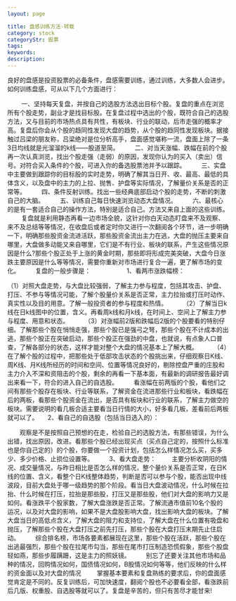 ```yaml
---
layout: page

title: 盘感训练方法-转载
category: stock
categoryStr: 股票
tags: 
keywords: 
description: 
---
```


良好的盘感是投资股票的必备条件，盘感需要训练，通过训练，大多数人会进步。如何训练盘感，可从以下几个方面进行：

　　
一、坚持每天复盘，并按自己的选股方法选出目标个股。复盘的重点在浏览所有个股走势，副业才是找目标股。在复盘过程中选出的个股，既符合自己的选股方法，又与目前的市场热点具有共性，有板块、行业的联动，后市走强的概率才高。复盘后你会从个股的趋同性发现大盘的趋势，从个股的趋同性发现板块。据接触过吕梁的朋友称，吕梁绝对是位分析高手，盘面感觉堪称一流，盘面上除了一条3日均线就是光溜溜的k线——股道至简。
　　
二、对当天涨幅、跌幅在前的个股再一次认真浏览，找出个股走强（走弱）的原因，发现你认为的买入（卖出）信号。对符合买入条件的个股，可进入你的备选股票池并予以跟踪。
　　
三、实盘中主要做到跟踪你的目标股的实时走势，明确了解其当日开、收、最高、最低的具体含义，以及盘中的主力的上拉、抛售、护盘等实际情况，了解量价关系是否的正常等。
　　
四、条件反射训练。找出一些经典底部启动个股的走势，不断的刺激自己的大脑。
　　
五、训练自己每日快速浏览动态大盘情况。
　　
六、最核心的是有一套适合自己的操作方法，特别是适合自己。方法又来自上面的这些训练。
　　
复盘就是利用静态再看一边市场全貌，这针对你白天动态盯盘来不及观察、来不及总结等等情况，在收盘后或者定时你又进行一次翻阅各个环节，进一步明确一下，明确那些股资金流进活跃，那些股资金流出主力在逃，大盘的抛压主要来自哪里，大盘做多动能又来自哪里，它们是不有行业、板块的联系，产生这些情况原因是什么?那些个股正处于上涨的黄金时期，那些即将形成完美突破，大盘今日涨跌主要原因是什么等等情况，需要你重新对市场进行复合一遍，更了解市场的变化。
　
　复盘的一般步骤是：
　　
　　　
1、看两市涨跌幅榜：

（1）对照大盘走势，与大盘比较强弱，了解主力参与程度，包括其攻击、护盘、打压、不参与等情况可能，了解个股量价关系是否正常，主力拉抬或打压时动作、真实性以及目的用意。了解一般投资者的参与程度和热情。
　　
（2）了解当日k线在日k线图中的位置，含义。再看周k线和月k线，在时间上、空间上了解主力参与程度、用意和状态。
　　
（3）对涨幅前2版和跌幅后2版的个股要看的特别仔细。了解那些个股在悄悄走强，那些个股已是强弓之弩，那些个股在不计成本的出逃，那些个股正在突破启动，那些个股正在强劲的中盘，也就说，有点象人口普查，了解各部分的状态，这样才能对整个大盘的情况基本上了解大概。
　　
（4）在了解个股的过程中，把那些处于低部攻击状态的个股挑出来，仔细观察日K线、周K线、月K线所经历的时间和空间、位置等情况良好的，剔除控盘严重的庄股和主力介入不深和资阻击的个股，剩余的再看一下基本面，有最新的调研报告最好调出来看一下，符合的进入自己的自选股。
　　
看涨幅在前两版的个股，看他们之间有那些个股存在板块、行业等联系，了解资金在流进那些行业和板块，看跌幅在后的两板，看那些个股资金在流出，是否具有板块和行业的联系，了解主力做空的板块。需要说明的看几板合适主要看当日行情的大小，好多看几板，差看前后两板就可以了。
　
2、看自己的自选股（包括当日选入的）：

　　观察是不是按照自己预想的在走，检验自己的选股方法，有那些错误，为什么出错，找出原因，改进。看那些个股已经出现买点（买点自己定的，按照什么标准也是你自己定的）的个股，你要做一个投资计划，包括怎么样情况怎么买，买多少、多少价格、止损位设置等。
　　
3、看大盘走势：
　　
主要分析收阴阳的情况、成交量情况，与昨日相比是否怎么样的情况，整个量价关系是否正常，在日K线的位置、含义，看整个日K线整体趋势，判断是否可以参与个股，能否出现中线波段，目前大盘处于哪一级趋势的那个阶段。看当日大盘波动情况，什么时候在拉抬、什么时候在打压，拉抬是那些股，打压又是那些股，他们对大盘的影响力又是如何。看涨跌平个股家数，了解大盘涨跌是否正常。了解流通市值前10名个股的运况，以及对大盘的影响，如果不是大盘股影响大盘，找出影响大盘的板块。了解大盘当日的高低点含义，了解大盘的阻力和支持位，了解大盘在什么位置有吸盘和抛压，了解那些个股在大盘打压之前先打压，那些个股在大盘打压末期先止住启动。
　　
综合排名榜，市场各要素都展现在这里，那些个股在活跃，那些个股在出逃最强烈，那些个股在拉尾市勾当，那些在尾市打压制造恐慌假象，那些个股盘轻如燕，那些步履蹒跚，这是主力的照妖镜。
　　
别忘了还要关注其他市场和品种的情况，回购情况如何，国债情况如何，B股情况如何等等，他们反映的什么样的资金面以及对大盘的情况
　　
掌握基本要素和复盘熟练的要求后，你的盘面感觉肯定是不同的。反复训练后，可加快速度，翻阅个股也不必要看全部，看涨跌前后几版、权重股、自选股等就可以了。复盘是辛苦的，但只有苦尽才能甘来!
